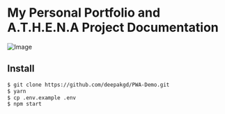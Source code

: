 # My Personal Portfolio and A.T.H.E.N.A Project Documentation
![Image](https://github.com/AndrzejSwietek2001/Portfolio/blob/master/public/images/portfolio-www.png)
## Install

```sh
$ git clone https://github.com/deepakgd/PWA-Demo.git
$ yarn
$ cp .env.example .env
$ npm start
```

